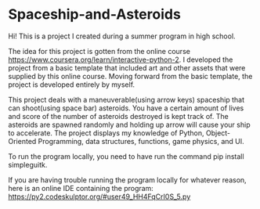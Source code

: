 # Spaceship-and-Asteroids

Hi! This is a project I created during a summer program in high school.

The idea for this project is gotten from the online course https://www.coursera.org/learn/interactive-python-2.
I developed the project from a basic template that included art and other assets that were supplied by this online course.
Moving forward from the basic template, the project is developed entirely by myself.


This project deals with a maneuverable(using arrow keys) spaceship that can shoot(using space bar) asteroids. You have a certain amount of lives
and score of the number of asteroids destroyed is kept track of. The asteroids are spawned randomly and holding up arrow will cause your ship to accelerate.
The project displays my knowledge of Python, Object-Oriented Programming, data structures, functions, game physics, and UI. 


To run the program locally, you need to have run the command pip install simpleguitk.

If you are having trouble running the program locally for whatever reason, here is an online IDE containing the program:
https://py2.codeskulptor.org/#user49_HH4FqCrI0S_5.py



